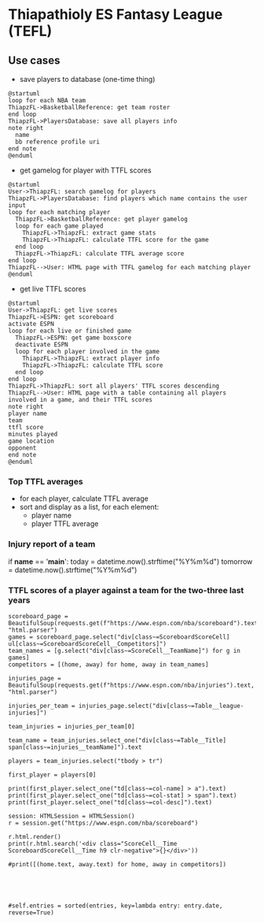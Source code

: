 # Thiapathioly ES Fantasy League (TEFL)

## Use cases

- save players to database (one-time thing)

```plantuml
@startuml
loop for each NBA team
ThiapzFL->BasketballReference: get team roster
end loop
ThiapzFL->PlayersDatabase: save all players info
note right
  name
  bb reference profile uri
end note
@enduml
```

- get gamelog for player with TTFL scores

```plantuml
@startuml 
User->ThiapzFL: search gamelog for players 
ThiapzFL->PlayersDatabase: find players which name contains the user input
loop for each matching player
  ThiapzFL->BasketballReference: get player gamelog
  loop for each game played
    ThiapzFL->ThiapzFL: extract game stats
    ThiapzFL->ThiapzFL: calculate TTFL score for the game
  end loop 
  ThiapzFL->ThiapzFL: calculate TTFL average score
end loop
ThiapzFL-->User: HTML page with TTFL gamelog for each matching player
@enduml
```

- get live TTFL scores

```plantuml
@startuml
User->ThiapzFL: get live scores
ThiapzFL->ESPN: get scoreboard
activate ESPN
loop for each live or finished game
  ThiapzFL->ESPN: get game boxscore
  deactivate ESPN
  loop for each player involved in the game
    ThiapzFL->ThiapzFL: extract player info
    ThiapzFL->ThiapzFL: calculate TTFL score
  end loop
end loop
ThiapzFL->ThiapzFL: sort all players' TTFL scores descending
ThiapzFL-->User: HTML page with a table containing all players involved in a game, and their TTFL scores
note right 
player name
team
ttfl score
minutes played
game location
opponent
end note 
@enduml
```

### Top TTFL averages
- for each player, calculate TTFL average
- sort and display as a list, for each element:
    - player name
    - player TTFL average

### Injury report of a team

if __name__ == '__main__':
    today = datetime.now().strftime("%Y%m%d")
    tomorrow = datetime.now().strftime("%Y%m%d")

### TTFL scores of a player against a team for the two-three last years

    scoreboard_page = BeautifulSoup(requests.get(f"https://www.espn.com/nba/scoreboard").text, "html.parser")
    games = scoreboard_page.select("div[class~=ScoreboardScoreCell] ul[class~=ScoreboardScoreCell__Competitors]")
    team_names = [g.select("div[class~=ScoreCell__TeamName]") for g in games]
    competitors = [(home, away) for home, away in team_names]

    injuries_page = BeautifulSoup(requests.get(f"https://www.espn.com/nba/injuries").text, "html.parser")

    injuries_per_team = injuries_page.select("div[class~=Table__league-injuries]")

    team_injuries = injuries_per_team[0]

    team_name = team_injuries.select_one("div[class~=Table__Title] span[class~=injuries__teamName]").text

    players = team_injuries.select("tbody > tr")

    first_player = players[0]

    print(first_player.select_one("td[class~=col-name] > a").text)
    print(first_player.select_one("td[class~=col-stat] > span").text)
    print(first_player.select_one("td[class~=col-desc]").text)

    session: HTMLSession = HTMLSession()
    r = session.get("https://www.espn.com/nba/scoreboard")

    r.html.render()
    print(r.html.search('<div class="ScoreCell__Time ScoreboardScoreCell__Time h9 clr-negative">{}</div>'))

    #print([(home.text, away.text) for home, away in competitors])





    #self.entries = sorted(entries, key=lambda entry: entry.date, reverse=True)

